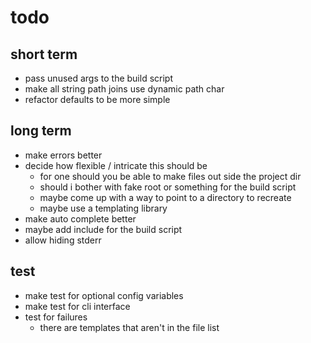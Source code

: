# todo
## short term
- pass unused args to the build script
- make all string path joins use dynamic path char
- refactor defaults to be more simple

## long term
- make errors better
- decide how flexible / intricate this should be
    * for one should you be able to make files out side the project dir
    * should i bother with fake root or something for the build script
    * maybe come up with a way to point to a directory to recreate
    * maybe use a templating library
- make auto complete better
- maybe add include for the build script
- allow hiding stderr

## test
- make test for optional config variables
- make test for cli interface
- test for failures
    * there are templates that aren't in the file list
